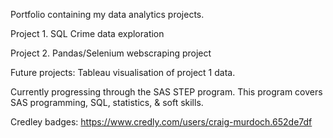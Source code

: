 Portfolio containing my data analytics projects.

Project 1. SQL Crime data exploration

Project 2. Pandas/Selenium webscraping project

Future projects: Tableau visualisation of project 1 data.

Currently progressing through the SAS STEP program. This program covers SAS programming, SQL, statistics, & soft skills.

Credley badges: https://www.credly.com/users/craig-murdoch.652de7df
